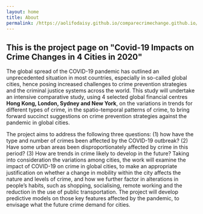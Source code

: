 ```yaml
---
layout: home
title: About
permalink: /https://aolifodaisy.github.io/comparecrimechange.github.io/About/
---
```


## This is the project page on "Covid-19 Impacts on Crime Changes in 4 Cities in 2020"

The global spread of the COVID-19 pandemic has outlined an unprecedented situation in most countries, especially in so-called global cities, hence posing increased challenges to crime prevention strategies and the criminal justice systems across the world. This study will undertake an intensive comparative study, using 4 selected global financial centres **Hong Kong, London, Sydney and New York**, on the variations in trends for different types of crime, in the spatio-temporal patterns of crime, to bring forward succinct suggestions on crime prevention strategies against the pandemic in global cities.

The project aims to address the following three questions: (1) how have the type and number of crimes been affected by the COVID-19 outbreak? (2) Have some urban areas been disproportionately affected by crime in this period? (3) How are trends in crime likely to develop in the future? Taking into consideration the variations among cities, the work will examine the impact of COVID-19 on crime in global cities, to make an appropriate justification on whether a change in mobility within the city affects the nature and levels of crime, and how we further factor in alterations  in people’s habits, such as shopping, socialising, remote working and the reduction in the use of public transportation. The project will develop predictive models on those key features affected by the pandemic, to envisage what the future crime demand for cities.
